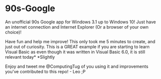 # 90s-Google
An unofficial 90s Google app for Windows 3.1 up to Windows 10! Just have an internet connection and Internet Explorer (Or a browser of your own choice)!





Have fun and help me improve! This only took me 5 minutes to create, and just out of curiosity. This is a GREAT example if you are starting to learn Visual Basic as even though it was written in Visual Basic 6.0, it is still relevant today* *Slightly





Enjoy and tweet me @ComputingTug of you using it and improvements you've contributed to this repo! - Leo ;P
